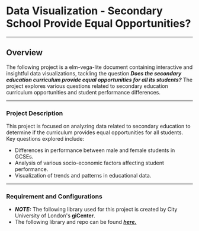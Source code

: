 # Data Visualization - Secondary School Provide Equal Opportunities?

---

## Overview

The following project is a elm-vega-lite document containing interactive and insightful data visualizations, tackling the question **_Does the secondary education curriculum provide equal opportunities for all its students?_**
The project explores various questions related to secondary education curriculum opportunities and student performance differences.

---

### Project Description

This project is focused on analyzing data related to secondary education to determine if the curriculum provides equal opportunities for all students. Key questions explored include:

- Differences in performance between male and female students in GCSEs.
- Analysis of various socio-economic factors affecting student performance.
- Visualization of trends and patterns in educational data.

---

### Requirement and Configurations

- **_NOTE:_** The following library used for this project is created by City University of London's **giCenter**.
- The following library and repo can be found **_[here.](https://github.com/gicentre/elm-vegalite)_**
